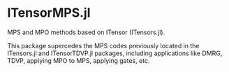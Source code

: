 # ITensorMPS.jl
MPS and MPO methods based on ITensor (ITensors.jl).

This package supercedes the MPS codes previously located in the ITensors.jl and ITensorTDVP.jl packages, including applications like DMRG, TDVP, applying MPO to MPS, applying gates, etc.

